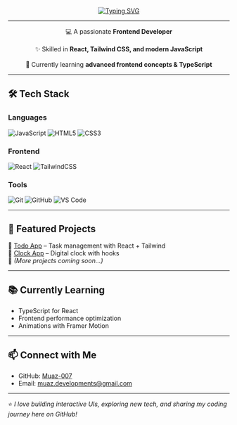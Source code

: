 <p align="center">
  <a href="https://git.io/typing-svg">
    <img src="https://readme-typing-svg.demolab.com?font=Fira+Code&weight=700&size=32&pause=1000&color=36BCF7&center=true&vCenter=true&width=600&lines=Hi+there+%F0%9F%91%8B!;I'm+Muaz+Ali!" alt="Typing SVG" />
  </a>
</p>

<hr>

<p align="center">
  💻 A passionate <b>Frontend Developer</b> <br><br>
  ✨ Skilled in <b>React, Tailwind CSS, and modern JavaScript</b> <br><br>
  🚀 Currently learning <b>advanced frontend concepts & TypeScript</b>
</p>


---
## 🛠️ Tech Stack  

### Languages  
![JavaScript](https://img.shields.io/badge/JavaScript-323330?style=for-the-badge&logo=javascript&logoColor=F7DF1E) 
![HTML5](https://img.shields.io/badge/HTML5-E34F26?style=for-the-badge&logo=html5&logoColor=white) 
![CSS3](https://img.shields.io/badge/CSS3-1572B6?style=for-the-badge&logo=css3&logoColor=white)  

### Frontend  
![React](https://img.shields.io/badge/React-20232A?style=for-the-badge&logo=react&logoColor=61DAFB) 
![TailwindCSS](https://img.shields.io/badge/Tailwind_CSS-38B2AC?style=for-the-badge&logo=tailwind-css&logoColor=white)  

### Tools  
![Git](https://img.shields.io/badge/Git-F05032?style=for-the-badge&logo=git&logoColor=white) 
![GitHub](https://img.shields.io/badge/GitHub-181717?style=for-the-badge&logo=github&logoColor=white) 
![VS Code](https://img.shields.io/badge/VS%20Code-0078d7?style=for-the-badge&logo=visual-studio-code&logoColor=white)  



---

## 📌 Featured Projects  
🔹 [Todo App](#) – Task management with React + Tailwind  
🔹 [Clock App](#) – Digital clock with hooks  
🔹 *(More projects coming soon...)*  

---

## 📚 Currently Learning  
- TypeScript for React  
- Frontend performance optimization  
- Animations with Framer Motion  

---

## 📫 Connect with Me  
- GitHub: [Muaz-007](https://github.com/Muaz-007)  
- Email: [muaz.developments@gmail.com](mailto:muaz.developments@gmail.com)  


---

⭐️ *I love building interactive UIs, exploring new tech, and sharing my coding journey here on GitHub!*  
